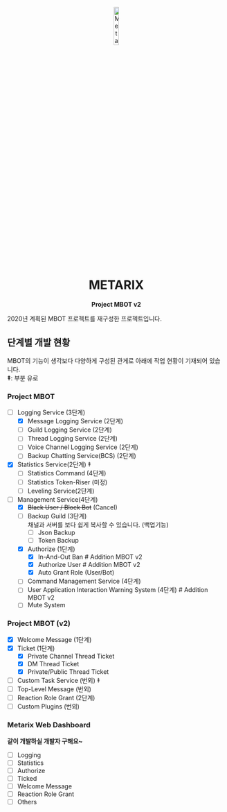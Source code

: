 <p align="center">
    <img src="https://user-images.githubusercontent.com/16767890/130764254-cb2d7a62-a19d-4c10-92a0-9b897910a7fc.png" width="15%" alt="Metarix BOT"/>
</p>
<h1 align="center">METARIX</h1>
<p align="center">
   <b>Project MBOT v2</b>
</p>
2020년 계획된 MBOT 프로젝트를 재구성한 프로젝트입니다.

## 단계별 개발 현황

MBOT의 기능이 생각보다 다양하게 구성된 관게로 아래에 작업 현황이 기재되어 있습니다.<br/>
**‡**: 부분 유로

### Project MBOT
* [ ] Logging Service (3단계)
    * [x] Message Logging Service (2단계)
    * [ ] Guild Logging Service (2단계)
    * [ ] Thread Logging Service (2단계)
    * [ ] Voice Channel Logging Service (2단계)
    * [ ] Backup Chatting Service(BCS) (2단계)
* [x] Statistics Service(2단계) ‡
    * [ ] Statistics Command (4단계)
    * [ ] Statistics Token-Riser (미정)
    * [ ] Leveling Service(2단계)
* [ ] Management Service(4단계)
    * [x] ~~Black User / Block Bot~~ (Cancel)
    * [ ] Backup Guild (3단계)<br/>
      채널과 서버를 보다 쉽게 복사할 수 있습니다. (백업기능)
      * [ ] Json Backup
      * [ ] Token Backup
    * [x] Authorize (1단계)<br/>
      * [x] In-And-Out Ban # Addition MBOT v2
      * [x] Authorize User # Addition MBOT v2
      * [x] Auto Grant Role (User/Bot)
    * [ ] Command Management Service (4단계)
    * [ ] User Application Interaction Warning System (4단계) # Addition MBOT v2
    * [ ] Mute System

### Project MBOT (v2)
* [x] Welcome Message (1단계)
* [x] Ticket (1단계)
  * [x] Private Channel Thread Ticket  
  * [x] DM Thread Ticket  
  * [x] Private/Public Thread Ticket  
* [ ] Custom Task Service (번외) ‡
* [ ] Top-Level Message (번외)
* [ ] Reaction Role Grant (2단계)
* [ ] Custom Plugins (번외)

### Metarix Web Dashboard
**같이 개발하실 개발자 구해요~**
* [ ] Logging
* [ ] Statistics
* [ ] Authorize
* [ ] Ticked
* [ ] Welcome Message
* [ ] Reaction Role Grant
* [ ] Others